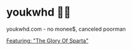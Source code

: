 youkwhd 🦐✨
==========

youkwhd.com - no monee$, canceled poorman

[Featuring: "The Glory Of Sparta"](https://www.youtube.com/watch?v=2L6lYtYQp6g)
